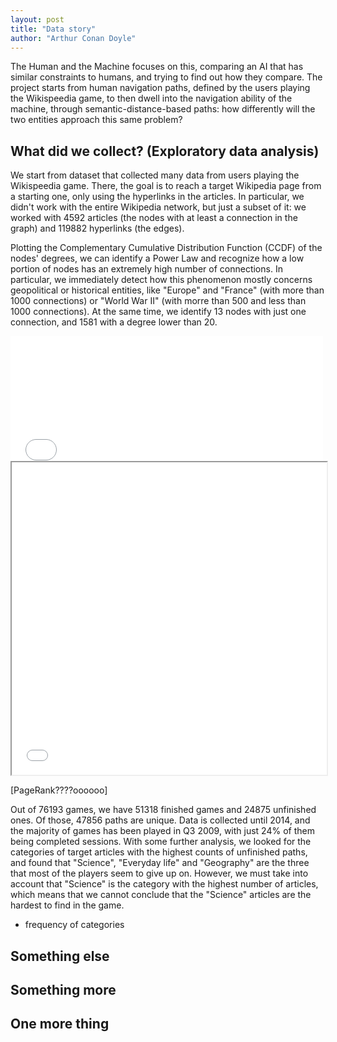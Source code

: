 ```yaml
---
layout: post
title: "Data story"
author: "Arthur Conan Doyle"
---
```


The Human and the Machine focuses on this, comparing an AI that has similar constraints to humans, and trying to find out how they compare. The project starts from human navigation paths, defined by the users playing the Wikispeedia game, to then dwell into the navigation ability of the machine, through semantic-distance-based paths: how differently will the two entities approach this same problem?

## What did we collect? (Exploratory data analysis)

We start from dataset that collected many data from users playing the Wikispeedia game. There, the goal is to reach a target Wikipedia page from a starting one, only using the hyperlinks in the articles. In particular, we didn't work with the entire Wikipedia network, but just a subset of it: we worked with 4592 articles (the nodes with at least a connection in the graph) and 119882 hyperlinks (the edges). 

Plotting the Complementary Cumulative Distribution Function (CCDF) of the nodes' degrees, we can identify a Power Law and recognize how a low portion of nodes has an extremely high number of connections. In particular, we immediately detect how this phenomenon mostly concerns geopolitical or historical entities, like "Europe" and "France" (with more than 1000 connections) or "World War II" (with morre than 500 and less than 1000 connections). At the same time, we identify 13 nodes with just one connection, and 1581 with a degree lower than 20.

<embed type="text/html" src="../assets/images/Plotly_distr_cat.html" width="500" height="200">
<iframe src="../assets/images/Plotly_distr_cat.html" width="100%" height="500px"></iframe>


[PageRank????oooooo]

Out of 76193 games, we have 51318 finished games and 24875 unfinished ones. Of those, 47856 paths are unique. Data is collected until 2014, and the majority of games has been played in Q3 2009, with just 24% of them being completed sessions. With some further analysis, we looked for the categories of target articles with the highest counts of unfinished paths, and found that "Science", "Everyday life" and "Geography" are the three that most of the players seem to give up on. However, we must take into account that "Science" is the category with the highest number of articles, which means that we cannot conclude that the "Science" articles are the hardest to find in the game.


- frequency of categories

## Something else

## Something more

## One more thing


